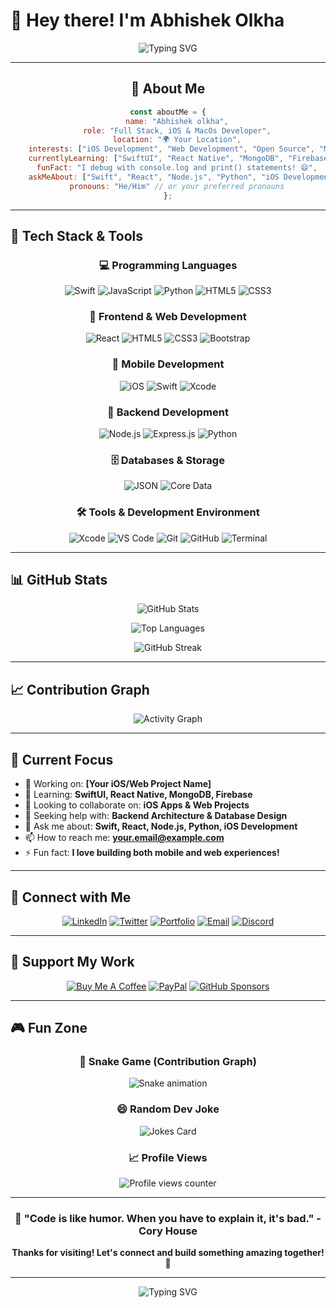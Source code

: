 # 👋 Hey there! I'm Abhishek Olkha
<div align="center">
  
![Typing SVG](https://readme-typing-svg.herokuapp.com?font=Fira+Code&size=30&duration=3000&pause=1000&color=36BCF7FF&center=true&vCenter=true&width=600&lines=Full+Stack+Developer+%F0%9F%9A%80;Open+Source+Enthusiast+%E2%9C%A8;Always+Learning+New+Things+%F0%9F%93%9A;Let's+Build+Something+Amazing!+%F0%9F%92%A1)

</div>

---

<div align="center">

## 🌟 About Me

```javascript
const aboutMe = {
    name: "Abhishek olkha",
    role: "Full Stack, iOS & MacOs Developer",
    location: "🌍 Your Location",
    interests: ["iOS Development", "Web Development", "Open Source", "Mobile Apps"],
    currentlyLearning: ["SwiftUI", "React Native", "MongoDB", "Firebase"],
    funFact: "I debug with console.log and print() statements! 😄",
    askMeAbout: ["Swift", "React", "Node.js", "Python", "iOS Development"],
    pronouns: "He/Him" // or your preferred pronouns
};
```

</div>

---

## 🚀 Tech Stack & Tools

<div align="center">

### 💻 Programming Languages
![Swift](https://img.shields.io/badge/Swift-FA7343?style=for-the-badge&logo=swift&logoColor=white)
![JavaScript](https://img.shields.io/badge/JavaScript-F7DF1E?style=for-the-badge&logo=javascript&logoColor=black)
![Python](https://img.shields.io/badge/Python-3776AB?style=for-the-badge&logo=python&logoColor=white)
![HTML5](https://img.shields.io/badge/HTML5-E34F26?style=for-the-badge&logo=html5&logoColor=white)
![CSS3](https://img.shields.io/badge/CSS3-1572B6?style=for-the-badge&logo=css3&logoColor=white)

### 🎨 Frontend & Web Development
![React](https://img.shields.io/badge/React-20232A?style=for-the-badge&logo=react&logoColor=61DAFB)
![HTML5](https://img.shields.io/badge/HTML5-E34F26?style=for-the-badge&logo=html5&logoColor=white)
![CSS3](https://img.shields.io/badge/CSS3-1572B6?style=for-the-badge&logo=css3&logoColor=white)
![Bootstrap](https://img.shields.io/badge/Bootstrap-7952B3?style=for-the-badge&logo=bootstrap&logoColor=white)

### 📱 Mobile Development
![iOS](https://img.shields.io/badge/iOS-000000?style=for-the-badge&logo=ios&logoColor=white)
![Swift](https://img.shields.io/badge/Swift-FA7343?style=for-the-badge&logo=swift&logoColor=white)
![Xcode](https://img.shields.io/badge/Xcode-007ACC?style=for-the-badge&logo=xcode&logoColor=white)

### 🔧 Backend Development
![Node.js](https://img.shields.io/badge/Node.js-43853D?style=for-the-badge&logo=node.js&logoColor=white)
![Express.js](https://img.shields.io/badge/Express.js-404D59?style=for-the-badge&logo=express&logoColor=white)
![Python](https://img.shields.io/badge/Python-3776AB?style=for-the-badge&logo=python&logoColor=white)

### 🗄️ Databases & Storage
![JSON](https://img.shields.io/badge/JSON-000000?style=for-the-badge&logo=json&logoColor=white)
![Core Data](https://img.shields.io/badge/Core_Data-007ACC?style=for-the-badge&logo=apple&logoColor=white)

### 🛠️ Tools & Development Environment
![Xcode](https://img.shields.io/badge/Xcode-007ACC?style=for-the-badge&logo=xcode&logoColor=white)
![VS Code](https://img.shields.io/badge/VS_Code-007ACC?style=for-the-badge&logo=visual-studio-code&logoColor=white)
![Git](https://img.shields.io/badge/Git-F05032?style=for-the-badge&logo=git&logoColor=white)
![GitHub](https://img.shields.io/badge/GitHub-100000?style=for-the-badge&logo=github&logoColor=white)
![Terminal](https://img.shields.io/badge/Terminal-000000?style=for-the-badge&logo=gnometerminal&logoColor=white)

</div>

---

## 📊 GitHub Stats

<div align="center">
  
![GitHub Stats](https://github-readme-stats.vercel.app/api?username=itsabhishekolkha&show_icons=true&theme=tokyonight&hide_border=true&count_private=true)

![Top Languages](https://github-readme-stats.vercel.app/api/top-langs/?username=itsabhishekolkha&layout=compact&theme=tokyonight&hide_border=true&langs_count=8)

![GitHub Streak](https://github-readme-streak-stats.herokuapp.com/?user=itsabhishekolkha&theme=tokyonight&hide_border=true)

</div>

---



## 📈 Contribution Graph
<div align="center">
  
![Activity Graph](https://github-readme-activity-graph.vercel.app/graph?username=itsabhishekolkha&theme=tokyo-night&hide_border=true)

</div>

---

## 🎯 Current Focus

- 🔭 Working on: **[Your iOS/Web Project Name]**
- 🌱 Learning: **SwiftUI, React Native, MongoDB, Firebase**
- 👯 Looking to collaborate on: **iOS Apps & Web Projects**
- 🤔 Seeking help with: **Backend Architecture & Database Design**
- 💬 Ask me about: **Swift, React, Node.js, Python, iOS Development**
- 📫 How to reach me: **your.email@example.com**
- ⚡ Fun fact: **I love building both mobile and web experiences!**

---


## 🤝 Connect with Me

<div align="center">

[![LinkedIn](https://img.shields.io/badge/LinkedIn-0077B5?style=for-the-badge&logo=linkedin&logoColor=white)](https://linkedin.com/in/yourprofile)
[![Twitter](https://img.shields.io/badge/Twitter-1DA1F2?style=for-the-badge&logo=twitter&logoColor=white)](https://twitter.com/yourhandle)
[![Portfolio](https://img.shields.io/badge/Portfolio-000000?style=for-the-badge&logo=vercel&logoColor=white)](https://yourportfolio.com)
[![Email](https://img.shields.io/badge/Email-D14836?style=for-the-badge&logo=gmail&logoColor=white)](mailto:your.email@example.com)
[![Discord](https://img.shields.io/badge/Discord-7289DA?style=for-the-badge&logo=discord&logoColor=white)](https://discord.gg/yourserver)

</div>

---

## 💝 Support My Work

<div align="center">

[![Buy Me A Coffee](https://img.shields.io/badge/Buy_Me_A_Coffee-FFDD00?style=for-the-badge&logo=buy-me-a-coffee&logoColor=black)](https://www.buymeacoffee.com/yourusername)
[![PayPal](https://img.shields.io/badge/PayPal-00457C?style=for-the-badge&logo=paypal&logoColor=white)](https://paypal.me/yourusername)
[![GitHub Sponsors](https://img.shields.io/badge/GitHub_Sponsors-EA4AAA?style=for-the-badge&logo=github-sponsors&logoColor=white)](https://github.com/sponsors/itsabhishekolkha)

</div>

---

## 🎮 Fun Zone

<div align="center">

### 🐍 Snake Game (Contribution Graph)
![Snake animation](https://github.com/YourUsername/YourUsername/blob/output/github-contribution-grid-snake.svg)

### 😄 Random Dev Joke
![Jokes Card](https://readme-jokes.vercel.app/api?theme=tokyonight)

### 📈 Profile Views
![Profile views counter](https://komarev.com/ghpvc/?username=YourUsername&color=36BCF7&style=for-the-badge&label=Profile+Views)

</div>

---

<div align="center">
  
### 💫 "Code is like humor. When you have to explain it, it's bad." - Cory House

**Thanks for visiting! Let's connect and build something amazing together! 🚀**

</div>

---

<div align="center">
  <img src="https://readme-typing-svg.herokuapp.com?font=Fira+Code&size=20&duration=3000&pause=1000&color=36BCF7FF&center=true&vCenter=true&width=500&lines=Happy+Coding!+%F0%9F%92%BB;Let's+Build+The+Future!+%F0%9F%9A%80" alt="Typing SVG" />
</div>
